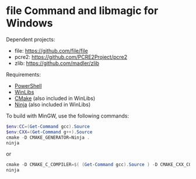 # file Command and libmagic for Windows

Dependent projects:

- file: <https://github.com/file/file>
- pcre2: <https://github.com/PCRE2Project/pcre2>
- zlib: <https://github.com/madler/zlib>

Requirements:

- [PowerShell](https://learn.microsoft.com/en-us/powershell/scripting/install/installing-powershell-on-windows)
- [WinLibs](https://winlibs.com/)
- [CMake](https://cmake.org/) (also included in WinLibs)
- [Ninja](https://ninja-build.org/) (also included in WinLibs)

To build with MinGW, use the following commands:

```powershell
$env:CC=(Get-Command gcc).Source
$env:CXX=(Get-Command g++).Source
cmake -D CMAKE_GENERATOR=Ninja .
ninja
```

or

```powershell
cmake -D CMAKE_C_COMPILER=$( (Get-Command gcc).Source ) -D CMAKE_CXX_COMPILER=$( (Get-Command g++).Source ) -D CMAKE_GENERATOR=Ninja .
ninja
```

